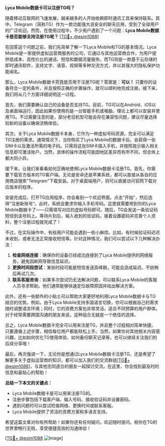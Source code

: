 **Lyca Mobile数据卡可以注册TG吗？**

随着移动互联网的飞速发展，越来越多的人开始依赖即时通讯工具来保持联系。其中，Telegram（简称TG）作为一款功能强大且安全的聊天应用，受到了全球用户的广泛欢迎。然而，在使用过程中，不少用户遇到了一个问题：**Lyca Mobile数据卡是否能够支持注册TG呢？** [[TG💪+ @esim1088](https://t.me/s/esim1088)]

在回答这个问题之前，我们先简单了解一下Lyca Mobile和TG的基本情况。Lyca Mobile是一家提供虚拟运营商服务的公司，它通过与其他运营商合作，为用户提供低成本、高性价比的通话、短信和数据流量服务。而TG则是一款基于云存储的即时通讯软件，支持文字、语音、视频等多种交流方式，并以其强大的隐私保护功能闻名。

那么，Lyca Mobile数据卡究竟能否用于注册TG呢？答案是：**可以！** 只要你的设备符合一定的条件，并且按照正确的步骤操作，就可以顺利地完成注册。接下来，我们将从几个方面详细说明这一过程。

首先，我们需要确认自己的设备是否支持TG。目前，TG可以在Android、iOS以及桌面端运行，因此如果你使用的是一台智能手机或电脑，理论上都可以安装并使用TG。不过需要注意的是，部分老旧机型可能会存在兼容性问题，建议尽量选择较新的设备以确保流畅体验。

其次，关于Lyca Mobile数据卡本身，它作为一种虚拟号码资源，完全可以满足TG注册的需求。通常情况下，当你购买了Lyca Mobile的数据卡后，会获得一张SIM卡以及激活所需的电子码。只需将这张SIM卡插入手机，并按照提示输入相关信息即可激活账户。当然，具体的操作流程可能因地区差异而有所不同，但总体上都大同小异。

接下来，让我们来看看如何正确地使用Lyca Mobile数据卡注册TG。首先，你需要下载官方版本的TG客户端。无论是安卓还是苹果系统，都可以直接从各自的应用商店搜索“Telegram”下载安装。对于桌面端用户，则可以直接访问官网下载对应版本的程序。

安装完成后，打开TG应用程序，你会看到一个欢迎界面。点击“开始”，然后选择“注册新账号”。此时，系统会要求你输入手机号码。这里就需要用到你的Lyca Mobile数据卡了——只需填写对应的虚拟号码即可。随后，TG会发送一条验证码短信到该号码上。等待片刻后，输入收到的验证码，接着设置密码并完善个人资料，整个注册过程就完成了！

不过，在实际操作中，有些用户可能会遇到一些小麻烦。比如，有时候验证码迟迟未收到，或者无法正常接收短信等。针对这种情况，我们可以尝试以下几种解决办法：

1. **检查网络连接**：确保你的设备已经成功连接到了Lyca Mobile提供的网络服务，避免因断网导致信息延迟。
2. **更换时间段尝试**：某些时段可能是短信发送高峰期，可能会造成延迟。不妨稍后再试几次。
3. **联系客服咨询**：如果多次尝试仍无法解决问题，可以联系Lyca Mobile的客服人员寻求帮助。他们通常能够快速定位故障原因并给出解决方案。

此外，还有一些额外的小贴士可以帮助大家更好地利用Lyca Mobile数据卡与TG结合的优势。例如，由于Lyca Mobile支持多国语言切换，你可以根据自己的需求随时调整语言环境；同时，它的资费方案也非常灵活，适合不同预算的用户群体。对于经常需要跨国沟通的朋友来说，这种组合无疑是一个绝佳的选择。

总之，Lyca Mobile数据卡完全可以用来注册TG，并且整个过程相对简单快捷。只要遵循上述步骤，相信每位用户都能轻松上手。当然，如果你对其他相关内容感兴趣，比如如何优化TG使用体验、如何备份聊天记录等，也可以继续关注我们的后续分享哦！

最后，再次强调一下，无论你是想通过Lyca Mobile数据卡注册TG，还是希望了解更多关于虚拟运营商的知识，都可以加入我们的交流群组[[TG💪+ @esim1088](https://t.me/s/esim1088)]，与其他志同道合的朋友一起探讨交流。在这里，你会找到最及时的信息和最贴心的帮助！

**总结一下本文的关键点：**
- Lyca Mobile数据卡是可以用来注册TG的。
- 注册步骤包括下载客户端、输入号码、接收验证码并设置密码。
- 遇到问题时可以尝试检查网络、更换时间或联系客服。
- Lyca Mobile提供了灵活的资费方案和多语言支持。

希望这篇文章对你有所帮助！如果你还有任何疑问，欢迎随时提问。祝你在TG的世界里畅行无阻，享受便捷高效的沟通体验！

[[TG💪+ @esim1088](https://t.me/s/esim1088) ![Image](https://i.postimg.cc/4NQfJmqS/Snipaste-2025-05-13-00-14-12.png)]